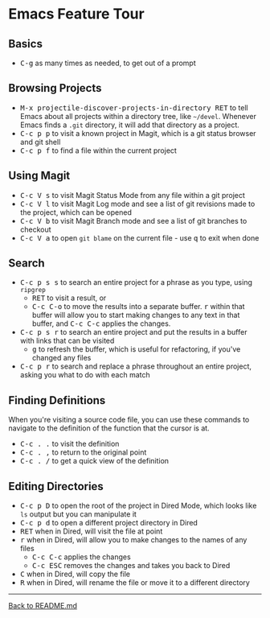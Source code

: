 Emacs Feature Tour
==================

Basics
------

* <kbd>C-g</kbd> as many times as needed, to get out of a prompt

Browsing Projects
-----------------

* <kbd>M-x projectile-discover-projects-in-directory RET</kbd> to tell Emacs about all projects within a directory tree, like `~/devel`. Whenever Emacs finds a `.git` directory, it will add that directory as a project.
* <kbd>C-c p p</kbd> to visit a known project in Magit, which is a git status browser and git shell
* <kbd>C-c p f</kbd> to find a file within the current project

Using Magit
-----------

* <kbd>C-c V s</kbd> to visit Magit Status Mode from any file within a git project
* <kbd>C-c V l</kbd> to visit Magit Log mode and see a list of git revisions made to the project, which can be opened
* <kbd>C-c V b</kbd> to visit Magit Branch mode and see a list of git branches to checkout
* <kbd>C-c V a</kbd> to open `git blame` on the current file - use <kbd>q</kbd> to exit when done

Search
------

* <kbd>C-c p s s</kbd> to search an entire project for a phrase as you type, using `ripgrep`
  * <kbd>RET</kbd> to visit a result, or
  * <kbd>C-c C-o</kbd> to move the results into a separate buffer. <kbd>r</kbd> within that buffer will allow you to start making changes to any text in that buffer, and <kbd>C-c C-c</kbd> applies the changes.
* <kbd>C-c p s r</kbd> to search an entire project and put the results in a buffer with links that can be visited
  * <kbd>g</kbd> to refresh the buffer, which is useful for refactoring, if you've changed any files
* <kbd>C-c p r</kbd> to search and replace a phrase throughout an entire project, asking you what to do with each match

Finding Definitions
-------------------

When you're visiting a source code file, you can use these commands to navigate to the definition of the function that
the cursor is at.

* <kbd>C-c . .</kbd> to visit the definition
* <kbd>C-c . ,</kbd> to return to the original point
* <kbd>C-c . /</kbd> to get a quick view of the definition

Editing Directories
-------------------

* <kbd>C-c p D</kbd> to open the root of the project in Dired Mode, which looks like `ls` output but you can manipulate it
* <kbd>C-c p d</kbd> to open a different project directory in Dired
* <kbd>RET</kbd> when in Dired, will visit the file at point
* <kbd>r</kbd> when in Dired, will allow you to make changes to the names of any files
  * <kbd>C-c C-c</kbd> applies the changes
  * <kbd>C-c ESC</kbd> removes the changes and takes you back to Dired
* <kbd>C</kbd> when in Dired, will copy the file
* <kbd>R</kbd> when in Dired, will rename the file or move it to a different directory

---

[Back to README.md](https://github.com/mwolson/emacs-shared#documentation)
